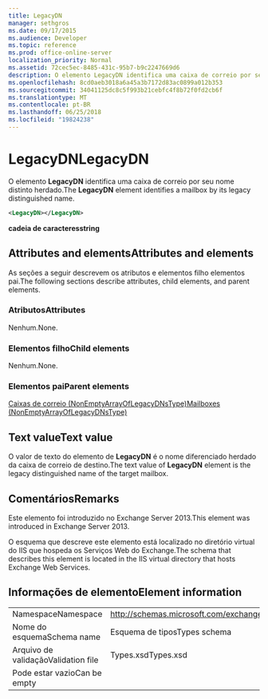```yaml
---
title: LegacyDN
manager: sethgros
ms.date: 09/17/2015
ms.audience: Developer
ms.topic: reference
ms.prod: office-online-server
localization_priority: Normal
ms.assetid: 72cec5ec-8485-431c-95b7-b9c2247669d6
description: O elemento LegacyDN identifica uma caixa de correio por seu nome distinto herdado.
ms.openlocfilehash: 8cd0aeb3018a6a45a3b7172d83ac0899a012b353
ms.sourcegitcommit: 34041125dc8c5f993b21cebfc4f8b72f0fd2cb6f
ms.translationtype: MT
ms.contentlocale: pt-BR
ms.lasthandoff: 06/25/2018
ms.locfileid: "19824238"
---
```

# <a name="legacydn"></a><span data-ttu-id="f5598-103">LegacyDN</span><span class="sxs-lookup"><span data-stu-id="f5598-103">LegacyDN</span></span>

<span data-ttu-id="f5598-104">O elemento **LegacyDN** identifica uma caixa de correio por seu nome distinto herdado.</span><span class="sxs-lookup"><span data-stu-id="f5598-104">The **LegacyDN** element identifies a mailbox by its legacy distinguished name.</span></span> 
  
```XML
<LegacyDN></LegacyDN>
```

<span data-ttu-id="f5598-105">**cadeia de caracteres**</span><span class="sxs-lookup"><span data-stu-id="f5598-105">**string**</span></span>

## <a name="attributes-and-elements"></a><span data-ttu-id="f5598-106">Attributes and elements</span><span class="sxs-lookup"><span data-stu-id="f5598-106">Attributes and elements</span></span>

<span data-ttu-id="f5598-107">As seções a seguir descrevem os atributos e elementos filho elementos pai.</span><span class="sxs-lookup"><span data-stu-id="f5598-107">The following sections describe attributes, child elements, and parent elements.</span></span>
  
### <a name="attributes"></a><span data-ttu-id="f5598-108">Atributos</span><span class="sxs-lookup"><span data-stu-id="f5598-108">Attributes</span></span>

<span data-ttu-id="f5598-109">Nenhum.</span><span class="sxs-lookup"><span data-stu-id="f5598-109">None.</span></span>
  
### <a name="child-elements"></a><span data-ttu-id="f5598-110">Elementos filho</span><span class="sxs-lookup"><span data-stu-id="f5598-110">Child elements</span></span>

<span data-ttu-id="f5598-111">Nenhum.</span><span class="sxs-lookup"><span data-stu-id="f5598-111">None.</span></span>
  
### <a name="parent-elements"></a><span data-ttu-id="f5598-112">Elementos pai</span><span class="sxs-lookup"><span data-stu-id="f5598-112">Parent elements</span></span>

[<span data-ttu-id="f5598-113">Caixas de correio (NonEmptyArrayOfLegacyDNsType)</span><span class="sxs-lookup"><span data-stu-id="f5598-113">Mailboxes (NonEmptyArrayOfLegacyDNsType)</span></span>](mailboxes-nonemptyarrayoflegacydnstype.md)
  
## <a name="text-value"></a><span data-ttu-id="f5598-114">Text value</span><span class="sxs-lookup"><span data-stu-id="f5598-114">Text value</span></span>

<span data-ttu-id="f5598-115">O valor de texto do elemento de **LegacyDN** é o nome diferenciado herdado da caixa de correio de destino.</span><span class="sxs-lookup"><span data-stu-id="f5598-115">The text value of **LegacyDN** element is the legacy distinguished name of the target mailbox.</span></span> 
  
## <a name="remarks"></a><span data-ttu-id="f5598-116">Comentários</span><span class="sxs-lookup"><span data-stu-id="f5598-116">Remarks</span></span>

<span data-ttu-id="f5598-117">Este elemento foi introduzido no Exchange Server 2013.</span><span class="sxs-lookup"><span data-stu-id="f5598-117">This element was introduced in Exchange Server 2013.</span></span>
  
<span data-ttu-id="f5598-118">O esquema que descreve este elemento está localizado no diretório virtual do IIS que hospeda os Serviços Web do Exchange.</span><span class="sxs-lookup"><span data-stu-id="f5598-118">The schema that describes this element is located in the IIS virtual directory that hosts Exchange Web Services.</span></span>
  
## <a name="element-information"></a><span data-ttu-id="f5598-119">Informações de elemento</span><span class="sxs-lookup"><span data-stu-id="f5598-119">Element information</span></span>

|||
|:-----|:-----|
|<span data-ttu-id="f5598-120">Namespace</span><span class="sxs-lookup"><span data-stu-id="f5598-120">Namespace</span></span>  <br/> |http://schemas.microsoft.com/exchange/services/2006/types  <br/> |
|<span data-ttu-id="f5598-121">Nome do esquema</span><span class="sxs-lookup"><span data-stu-id="f5598-121">Schema name</span></span>  <br/> |<span data-ttu-id="f5598-122">Esquema de tipos</span><span class="sxs-lookup"><span data-stu-id="f5598-122">Types schema</span></span>  <br/> |
|<span data-ttu-id="f5598-123">Arquivo de validação</span><span class="sxs-lookup"><span data-stu-id="f5598-123">Validation file</span></span>  <br/> |<span data-ttu-id="f5598-124">Types.xsd</span><span class="sxs-lookup"><span data-stu-id="f5598-124">Types.xsd</span></span>  <br/> |
|<span data-ttu-id="f5598-125">Pode estar vazio</span><span class="sxs-lookup"><span data-stu-id="f5598-125">Can be empty</span></span>  <br/> ||
   

